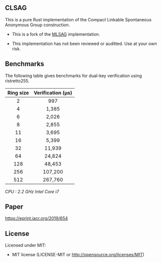 ## CLSAG

This is a pure Rust implementation of the Compact Linkable Spontaneous Anonymous Group construction.

- This is a fork of the [MLSAG](https://github.com/crate-crypto/MLSAG) implementation.

- This implementation has not been reviewed or auditted. Use at your own risk.

## Benchmarks

The following table gives benchmarks for dual-key verification using ristretto255.

| Ring size     | Verification (μs) |
|:-------------:|:-----------------:|
| 2             | 997               |
| 4             | 1,385             |
| 6             | 2,026             |
| 8             | 2,855             |
| 11            | 3,695             |
| 16            | 5,399             |
| 32            | 11,939            |
| 64            | 24,824            |
| 128           | 48,453            |
| 256           | 107,200           |
| 512           | 267,760           |

*CPU : 2.2 GHz Intel Core i7*



## Paper

https://eprint.iacr.org/2019/654

## License

Licensed under MIT: 

- MIT license (LICENSE-MIT or http://opensource.org/licenses/MIT)

